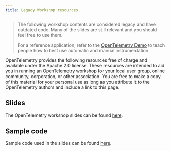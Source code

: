 ```yaml
---
title: Legacy Workshop resources
---
```


> The following workshop contents are considered legacy and have outdated code.
> Many of the slides are still relevant and you should feel free to use them.
>
> For a reference application, refer to the
> [OpenTelemetry Demo](https://github.com/open-telemetry/opentelemetry-demo) to
> teach people how to best use automatic and manual instrumentation.

OpenTelemetry provides the following resources free of charge and available
under the Apache 2.0 license. These resources are intended to aid you in running
an OpenTelemetry workshop for your local user group, online community,
corporation, or other association. You are free to make a copy of this material
for your personal use as long as you attribute it to the OpenTelemetry authors
and include a link to this page.

## Slides

The OpenTelemetry workshop slides can be found
[here](https://docs.google.com/presentation/d/1nVhLIyqn_SiDo78jFHxnMdxYlnT0b7tYOHz3Pu4gzVQ/edit#slide=id.p).

## Sample code

Sample code used in the slides can be found
[here](https://glitch.com/@opentelemetry).
